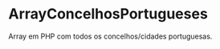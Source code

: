 ArrayConcelhosPortugueses
=========================

Array em PHP com todos os concelhos/cidades portuguesas.

